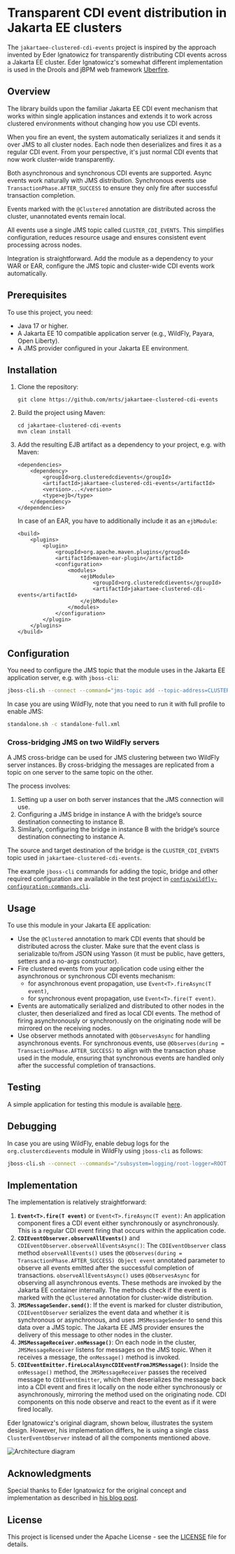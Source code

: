 # Transparent CDI event distribution in Jakarta EE clusters

The `jakartaee-clustered-cdi-events` project is inspired by the approach
invented by Eder Ignatowicz for transparently distributing CDI events across a
Jakarta EE cluster. Eder Ignatowicz's somewhat different implementation is used
in the Drools and jBPM web framework
[Uberfire](https://github.com/kiegroup/appformer/commit/875f0efd9ea80ef9ad5fb104bb05ca81dcdf661e).

## Overview

The library builds upon the familiar Jakarta EE CDI event mechanism that works
within single application instances and extends it to work across clustered
environments without changing how you use CDI events.

When you fire an event, the system automatically serializes it and sends it
over JMS to all cluster nodes. Each node then deserializes and fires it as a
regular CDI event. From your perspective, it's just normal CDI events that now
work cluster-wide transparently.

Both asynchronous and synchronous CDI events are supported. Async events work
naturally with JMS distribution. Synchronous events use
`TransactionPhase.AFTER_SUCCESS` to ensure they only fire after successful
transaction completion.

Events marked with the `@Clustered` annotation are distributed across the
cluster, unannotated events remain local.

All events use a single JMS topic called `CLUSTER_CDI_EVENTS`. This simplifies
configuration, reduces resource usage and ensures consistent event processing
across nodes.

Integration is straightforward. Add the module as a dependency to your WAR or
EAR, configure the JMS topic and cluster-wide CDI events work automatically.

## Prerequisites

To use this project, you need:

- Java 17 or higher.
- A Jakarta EE 10 compatible application server (e.g., WildFly, Payara, Open Liberty).
- A JMS provider configured in your Jakarta EE environment.

## Installation

1. Clone the repository:
   ```
   git clone https://github.com/mrts/jakartaee-clustered-cdi-events
   ```

2. Build the project using Maven:
   ```
   cd jakartaee-clustered-cdi-events
   mvn clean install
   ```

3. Add the resulting EJB artifact as a dependency to your project, e.g. with Maven:
   ```
   <dependencies>
       <dependency>
           <groupId>org.clusteredcdievents</groupId>
           <artifactId>jakartaee-clustered-cdi-events</artifactId>
           <version>...</version>
           <type>ejb</type>
       </dependency>
   </dependencies>
   ```
   In case of an EAR, you have to additionally include it as an `ejbModule`:
   ```
   <build>
       <plugins>
           <plugin>
               <groupId>org.apache.maven.plugins</groupId>
               <artifactId>maven-ear-plugin</artifactId>
               <configuration>
                   <modules>
                       <ejbModule>
                           <groupId>org.clusteredcdievents</groupId>
                           <artifactId>jakartaee-clustered-cdi-events</artifactId>
                       </ejbModule>
                   </modules>
               </configuration>
           </plugin>
       </plugins>
   </build>
   ```

## Configuration

You need to configure the JMS topic that the module uses in the Jakarta EE application server, e.g. with `jboss-cli`:

```sh
jboss-cli.sh --connect --command="jms-topic add --topic-address=CLUSTER_CDI_EVENTS --entries=java:/jms/topic/CLUSTER_CDI_EVENTS"
```

In case you are using WildFly, note that you need to run it with full profile to enable JMS:

```sh
standalone.sh -c standalone-full.xml
```

### Cross-bridging JMS on two WildFly servers

A JMS cross-bridge can be used for JMS clustering between two WildFly server
instances. By cross-bridging the messages are replicated from a topic on one
server to the same topic on the other.

The process involves:

1. Setting up a user on both server instances that the JMS connection will use.
2. Configuring a JMS bridge in instance A with the bridge’s source destination
   connecting to instance B.
3. Similarly, configuring the bridge in instance B with the bridge’s source
   destination connecting to instance A.

The source and target destination of the bridge is the `CLUSTER_CDI_EVENTS`
topic used in `jakartaee-clustered-cdi-events`.

The example `jboss-cli` commands for adding the topic, bridge and other
required configuration are available in the test project in
[`config/wildfly-configuration-commands.cli`](https://github.com/mrts/test-jakartaee-clustered-cdi-events/blob/main/config/wildfly-configuration-commands.cli).

## Usage

To use this module in your Jakarta EE application:

- Use the `@Clustered` annotation to mark CDI events that should be distributed
  across the cluster. Make sure that the event class is serializable to/from
JSON using Yasson (it must be public, have getters, setters and a no-args
constructor).
- Fire clustered events from your application code using either the
  asynchronous or synchronous CDI events mechanism:
  - for asynchronous event propagation, use `Event<T>.fireAsync(T event)`,
  - for synchronous event propagation, use `Event<T>.fire(T event)`.
- Events are automatically serialized and distributed to other nodes in the
  cluster, then deserialized and fired as local CDI events. The method of
firing asynchronously or synchronously on the originating node will be mirrored
on the receiving nodes.
- Use observer methods annotated with `@ObservesAsync` for handling
  asynchronous events. For synchronous events, use `@Observes(during =
TransactionPhase.AFTER_SUCCESS)` to align with the transaction phase used in
the module, ensuring that synchronous events are handled only after the
successful completion of transactions. 

## Testing

A simple application for testing this module is available
[here](https://github.com/mrts/test-jakartaee-clustered-cdi-events).

## Debugging

In case you are using WildFly, enable debug logs for the `org.clustercdievents`
module in WildFly using `jboss-cli` as follows:

```sh
jboss-cli.sh --connect --commands="/subsystem=logging/root-logger=ROOT:write-attribute(name=level, value=DEBUG),/subsystem=logging/logger=org.clustercdievents:add(level=DEBUG)"
```

## Implementation

The implementation is relatively straightforward:

1. **`Event<T>.fire(T event)`** or `Event<T>.fireAsync(T event)`: An
   application component fires a CDI event either synchronously or
asynchronously. This is a regular CDI event firing that occurs within the
application code.
2. **`CDIEventObserver.observeAllEvents()`** and
   `CDIEventObserver.observeAllEventsAsync()`: The `CDIEventObserver` class
method `observeAllEvents()` uses the `@Observes(during =
TransactionPhase.AFTER_SUCCESS) Object event` annotated parameter to observe
all events emitted after the successful completion of transactions.
`observeAllEventsAsync()` uses `@ObservesAsync` for observing all asynchronous
events. These methods are invoked by the Jakarta EE container internally. The
methods check if the event is marked with the `@Clustered` annotation for
cluster-wide distribution.
3. **`JMSMessageSender.send()`**: If the event is marked for cluster
   distribution, `CDIEventObserver` serializes the event data and whether it is
synchronous or asynchronous, and uses `JMSMessageSender` to send this data over
a JMS topic. The Jakarta EE JMS provider ensures the delivery of this message
to other nodes in the cluster.
4. **`JMSMessageReceiver.onMessage()`**: On each node in the cluster,
   `JMSMessageReceiver` listens for messages on the JMS topic. When it receives
a message, the `onMessage()` method is invoked.
5. **`CDIEventEmitter.fireLocalAsyncCDIEventFromJMSMessage()`**: Inside the
   `onMessage()` method, the `JMSMessageReceiver` passes the received message
to `CDIEventEmitter`, which then deserializes the message back into a CDI event
and fires it locally on the node either synchronously or asynchronously,
mirroring the method used on the originating node. CDI components on this node
observe and react to the event as if it were fired locally.

Eder Ignatowicz's original diagram, shown below, illustrates the system design.
However, his implementation differs, he is using a single class
`ClusterEventObserver` instead of all the components mentioned above.

![Architecture diagram](https://ederign.me/static/images/2018/cdievent.png)

## Acknowledgments

Special thanks to Eder Ignatowicz for the original concept and implementation
as described in [his blog post](https://ederign.me/blog/2018-09-07-transparent-cdi-events).

## License

This project is licensed under the Apache License - see the [LICENSE](LICENSE) file for details.
